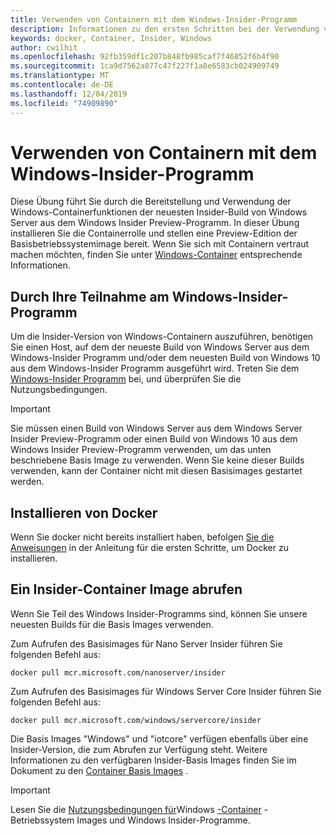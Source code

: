 ```yaml
---
title: Verwenden von Containern mit dem Windows-Insider-Programm
description: Informationen zu den ersten Schritten bei der Verwendung von Windows-Containern mit dem Windows-Insider-Programm
keywords: docker, Container, Insider, Windows
author: cwilhit
ms.openlocfilehash: 92fb359df1c207b848fb985caf7f46852f6b4f90
ms.sourcegitcommit: 1ca9d7562a877c47f227f1a8e6583cb024909749
ms.translationtype: MT
ms.contentlocale: de-DE
ms.lasthandoff: 12/04/2019
ms.locfileid: "74909890"
---
```

# <a name="use-containers-with-the-windows-insider-program"></a>Verwenden von Containern mit dem Windows-Insider-Programm

Diese Übung führt Sie durch die Bereitstellung und Verwendung der Windows-Containerfunktionen der neuesten Insider-Build von Windows Server aus dem Windows Insider Preview-Programm. In dieser Übung installieren Sie die Containerrolle und stellen eine Preview-Edition der Basisbetriebssystemimage bereit. Wenn Sie sich mit Containern vertraut machen möchten, finden Sie unter [Windows-Container](../about/index.md) entsprechende Informationen.

## <a name="join-the-windows-insider-program"></a>Durch Ihre Teilnahme am Windows-Insider-Programm

Um die Insider-Version von Windows-Containern auszuführen, benötigen Sie einen Host, auf dem der neueste Build von Windows Server aus dem Windows-Insider Programm und/oder dem neuesten Build von Windows 10 aus dem Windows-Insider Programm ausgeführt wird. Treten Sie dem [Windows-Insider Programm](https://insider.windows.com/GettingStarted) bei, und überprüfen Sie die Nutzungsbedingungen.

> [!IMPORTANT]
> Sie müssen einen Build von Windows Server aus dem Windows Server Insider Preview-Programm oder einen Build von Windows 10 aus dem Windows Insider Preview-Programm verwenden, um das unten beschriebene Basis Image zu verwenden. Wenn Sie keine dieser Builds verwenden, kann der Container nicht mit diesen Basisimages gestartet werden.

## <a name="install-docker"></a>Installieren von Docker

Wenn Sie docker nicht bereits installiert haben, befolgen [Sie die Anweisungen](../quick-start/set-up-environment.md) in der Anleitung für die ersten Schritte, um Docker zu installieren.

## <a name="pull-an-insider-container-image"></a>Ein Insider-Container Image abrufen

Wenn Sie Teil des Windows Insider-Programms sind, können Sie unsere neuesten Builds für die Basis Images verwenden.

Zum Aufrufen des Basisimages für Nano Server Insider führen Sie folgenden Befehl aus:

```console
docker pull mcr.microsoft.com/nanoserver/insider
```

Zum Aufrufen des Basisimages für Windows Server Core Insider führen Sie folgenden Befehl aus:

```console
docker pull mcr.microsoft.com/windows/servercore/insider
```

Die Basis Images "Windows" und "iotcore" verfügen ebenfalls über eine Insider-Version, die zum Abrufen zur Verfügung steht. Weitere Informationen zu den verfügbaren Insider-Basis Images finden Sie im Dokument zu den [Container Basis Images](../manage-containers/container-base-images.md) .

> [!IMPORTANT]
> Lesen Sie die [Nutzungsbedingungen für](https://www.microsoft.com/software-download/windowsinsiderpreviewserver)Windows [-Container](../images-eula.md ) -Betriebssystem Images und Windows Insider-Programme.
